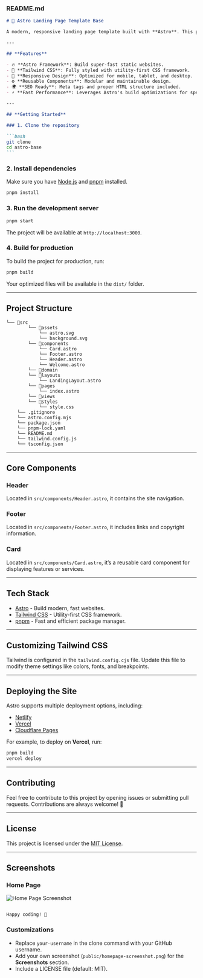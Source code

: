### **README.md**

````markdown
# 🚀 Astro Landing Page Template Base

A modern, responsive landing page template built with **Astro**. This project is designed to create fast and scalable landing pages with reusable components and clean architecture.

---

## **Features**

- 🔥 **Astro Framework**: Build super-fast static websites.
- 🎨 **Tailwind CSS**: Fully styled with utility-first CSS framework.
- 📱 **Responsive Design**: Optimized for mobile, tablet, and desktop.
- ⚙️ **Reusable Components**: Modular and maintainable design.
- 🌍 **SEO Ready**: Meta tags and proper HTML structure included.
- ⚡ **Fast Performance**: Leverages Astro's build optimizations for speed.

---

## **Getting Started**

### 1. Clone the repository

```bash
git clone
cd astro-base
```
````

### 2. Install dependencies

Make sure you have [Node.js](https://nodejs.org/) and [pnpm](https://pnpm.io/) installed.

```bash
pnpm install
```

### 3. Run the development server

```bash
pnpm start
```

The project will be available at `http://localhost:3000`.

### 4. Build for production

To build the project for production, run:

```bash
pnpm build
```

Your optimized files will be available in the `dist/` folder.

---

## **Project Structure**

```plaintext
└── 📁src
        └── 📁assets
            └── astro.svg
            └── background.svg
        └── 📁components
            └── Card.astro
            └── Footer.astro
            └── Header.astro
            └── Welcome.astro
        └── 📁domain
        └── 📁layouts
            └── LandingLayout.astro
        └── 📁pages
            └── index.astro
        └── 📁views
        └── 📁styles
            └── style.css
    └── .gitignore
    └── astro.config.mjs
    └── package.json
    └── pnpm-lock.yaml
    └── README.md
    └── tailwind.config.js
    └── tsconfig.json
```

---

## **Core Components**

### Header

Located in `src/components/Header.astro`, it contains the site navigation.

### Footer

Located in `src/components/Footer.astro`, it includes links and copyright information.

### Card

Located in `src/components/Card.astro`, it’s a reusable card component for displaying features or services.

---

## **Tech Stack**

- [Astro](https://astro.build/) - Build modern, fast websites.
- [Tailwind CSS](https://tailwindcss.com/) - Utility-first CSS framework.
- [pnpm](https://pnpm.io/) - Fast and efficient package manager.

---

## **Customizing Tailwind CSS**

Tailwind is configured in the `tailwind.config.cjs` file. Update this file to modify theme settings like colors, fonts, and breakpoints.

---

## **Deploying the Site**

Astro supports multiple deployment options, including:

- [Netlify](https://www.netlify.com/)
- [Vercel](https://vercel.com/)
- [Cloudflare Pages](https://pages.cloudflare.com/)

For example, to deploy on **Vercel**, run:

```bash
pnpm build
vercel deploy
```

---

## **Contributing**

Feel free to contribute to this project by opening issues or submitting pull requests. Contributions are always welcome! 💖

---

## **License**

This project is licensed under the [MIT License](LICENSE).

---

## **Screenshots**

### Home Page

![Home Page Screenshot](public/homepage-screenshot.png)

```

Happy coding! 🚀
```

### **Customizations**

- Replace `your-username` in the clone command with your GitHub username.
- Add your own screenshot (`public/homepage-screenshot.png`) for the **Screenshots** section.
- Include a LICENSE file (default: MIT).
